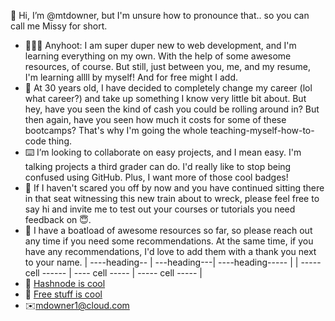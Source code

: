 👋 Hi, I’m @mtdowner, but I'm unsure how to pronounce that.. so you can call me Missy for short. 
- 👩🏻‍💻 Anyhoot: I am super duper new to web development, and I'm learning everything on my own. With the help of some awesome resources, of course. But still, just between you, me, and my resume, I'm learning allll by myself! And for free might I add.
- 💽 At 30 years old, I have decided to completely change my career (lol what career?) and take up something I know very little bit about. But hey, have you seen the kind of cash you could be rolling around in? But then again, have you seen how much it costs for some of these bootcamps? That's why I'm going the whole teaching-myself-how-to-code thing.
- ⌨️ I’m looking to collaborate on easy projects, and I mean easy. I'm talking projects a third grader can do. I'd really like to stop being confused using GitHub. Plus, I want more of those cool badges!  
- 🎒 If I haven't scared you off by now and you have continued sitting there in that seat witnessing this new train about to wreck, please feel free to say hi and invite me to test out your courses or tutorials you need feedback on 😇.
- 🚢 I have a boatload of awesome resources so far, so please reach out any time if you need some recommendations. At the same time, if you have any recommendations, I'd love to add them with a thank you next to your name.
| ----heading-- | ---heading---| ----heading----- |
| ----- cell ------ | ---- cell ----- | ----- cell ----- |
- 📝 [Hashnode is cool](https://www.messymissy.hashnode.dev)
- 📕 [Free stuff is cool](https://www.coda.com/freebeginners)
- ✉️mdowner1@cloud.com
